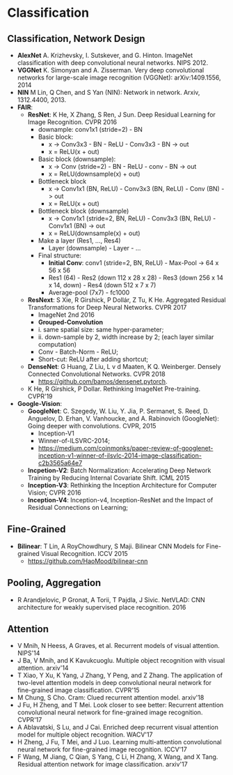 # Classification

## Classification, Network Design
- **AlexNet** A. Krizhevsky, I. Sutskever, and G. Hinton. ImageNet classification with deep convolutional neural networks. NIPS 2012.
- **VGGNet** K. Simonyan and A. Zisserman. Very deep convolutional networks for large-scale image recognition (VGGNet): arXiv:1409.1556, 2014
- **NIN** M Lin, Q Chen, and S Yan (NIN): Network in network. Arxiv, 1312.4400, 2013.
- **FAIR**:
	- **ResNet**: K He, X Zhang, S Ren, J Sun. Deep Residual Learning for Image Recognition. CVPR 2016
		- downample: conv1x1 (stride=2) - BN
		- Basic block:
			- x -> Conv3x3 - BN - ReLU - Conv3x3 - BN -> out
			- x = ReLU(x + out)
		- Basic block (downsample):
			- x -> Conv (stride=2) - BN - ReLU - conv - BN -> out
			- x = ReLU(downsample(x) + out)
		- Bottleneck block
			- x -> Conv1x1 (BN, ReLU) - Conv3x3 (BN, ReLU) - Conv (BN) -> out
			- x = ReLU(x + out)
		- Bottleneck block (downsample)
			- x -> Conv1x1 (stride=2, BN, ReLU) - Conv3x3 (BN, ReLU) - Conv1x1 (BN) -> out
			- x = ReLU(downsample(x) + out)
		- Make a layer (Res1, ..., Res4)
			- Layer (downsample) - Layer - ...
		- Final structure:
			- **Initial Conv**: conv1 (stride=2, BN, ReLU) - Max-Pool -> 64 x 56 x 56
			- Res1 (64) - Res2 (down 112 x 28 x 28) - Res3 (down 256 x 14 x 14, down) - Res4 (down 512 x 7 x 7)
			- Average-pool (7x7) - fc1000
	- **ResNext**: S Xie, R Girshick, P Dollár, Z Tu, K He. Aggregated Residual Transformations for Deep Neural Networks. CVPR 2017
		- ImageNet 2nd 2016
		- **Grouped-Convolution**
		- i. same spatial size: same hyper-parameter;
		- ii. down-sample by 2, width increase by 2; (each layer similar computation)
		- Conv - Batch-Norm - ReLU;
		- Short-cut: ReLU after adding shortcut;
	- **DenseNet**: G Huang, Z Liu, L v d Maaten, K Q. Weinberger. Densely Connected Convolutional Networks. CVPR 2018
		- https://github.com/bamos/densenet.pytorch.
	- K He, R Girshick, P Dollar. Rethinking ImageNet Pre-training. CVPR'19
- **Google-Vision**:
	- **GoogleNet**: C. Szegedy, W. Liu, Y. Jia, P. Sermanet, S. Reed, D. Anguelov, D. Erhan, V. Vanhoucke, and A. Rabinovich (GoogleNet): Going deeper with convolutions. CVPR, 2015
		- Inception-V1
		- Winner-of-ILSVRC-2014;
		- https://medium.com/coinmonks/paper-review-of-googlenet-inception-v1-winner-of-ilsvlc-2014-image-classification-c2b3565a64e7
	- **Incpetion-V2**: Batch Normalization: Accelerating Deep Network Training by Reducing Internal Covariate Shift. ICML 2015
	- **Inception-V3**: Rethinking the Inception Architecture for Computer Vision; CVPR 2016
	- **Inception-V4**: Inception-v4, Inception-ResNet and the Impact of Residual Connections on Learning;

## Fine-Grained
- **Bilinear**: T Lin, A RoyChowdhury, S Maji. Bilinear CNN Models for Fine-grained Visual Recognition. ICCV 2015
	- https://github.com/HaoMood/bilinear-cnn

## Pooling, Aggregation
- R Arandjelovic, P Gronat, A Torii, T Pajdla, J Sivic. NetVLAD: CNN architecture for weakly supervised place recognition. 2016

## Attention
- V Mnih, N Heess, A Graves, et al. Recurrent models of visual attention. NIPS'14
- J Ba, V Mnih, and K Kavukcuoglu. Multiple object recognition with visual attention. arxiv'14
- T Xiao, Y Xu, K Yang, J Zhang, Y Peng, and Z Zhang. The application of two-level attention models in deep convolutional neural network for fine-grained image classification. CVPR'15
- M Chung, S Cho. Cram: Clued recurrent attention model. arxiv'18
- J Fu, H Zheng, and T Mei. Look closer to see better: Recurrent attention convolutional neural network for fine-grained image recognition. CVPR'17
- A Ablavatski, S Lu, and J Cai. Enriched deep recurrent visual attention model for multiple object recognition. WACV'17
- H Zheng, J Fu, T Mei, and J Luo. Learning multi-attention convolutional neural network for fine-grained image recognition. ICCV'17
- F Wang, M Jiang, C Qian, S Yang, C Li, H Zhang, X Wang, and X Tang. Residual attention network for image classification. arxiv'17